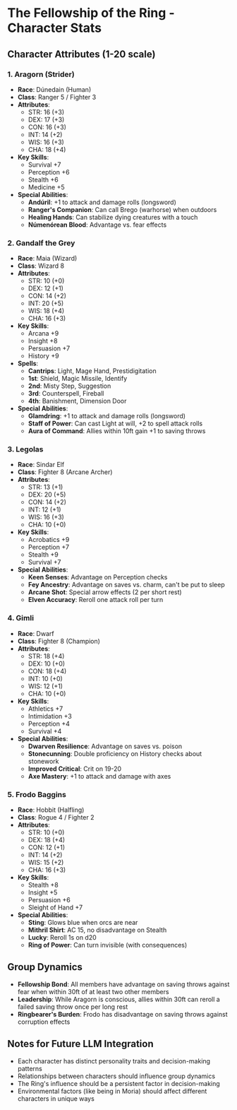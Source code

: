 # The Fellowship of the Ring - Character Stats

## Character Attributes (1-20 scale)

### 1. Aragorn (Strider)
- **Race**: Dúnedain (Human)
- **Class**: Ranger 5 / Fighter 3
- **Attributes**:
  - STR: 16 (+3)
  - DEX: 17 (+3)
  - CON: 16 (+3)
  - INT: 14 (+2)
  - WIS: 16 (+3)
  - CHA: 18 (+4)
- **Key Skills**:
  - Survival +7
  - Perception +6
  - Stealth +6
  - Medicine +5
- **Special Abilities**:
  - **Andúril**: +1 to attack and damage rolls (longsword)
  - **Ranger's Companion**: Can call Brego (warhorse) when outdoors
  - **Healing Hands**: Can stabilize dying creatures with a touch
  - **Númenórean Blood**: Advantage vs. fear effects

### 2. Gandalf the Grey
- **Race**: Maia (Wizard)
- **Class**: Wizard 8
- **Attributes**:
  - STR: 10 (+0)
  - DEX: 12 (+1)
  - CON: 14 (+2)
  - INT: 20 (+5)
  - WIS: 18 (+4)
  - CHA: 16 (+3)
- **Key Skills**:
  - Arcana +9
  - Insight +8
  - Persuasion +7
  - History +9
- **Spells**:
  - **Cantrips**: Light, Mage Hand, Prestidigitation
  - **1st**: Shield, Magic Missile, Identify
  - **2nd**: Misty Step, Suggestion
  - **3rd**: Counterspell, Fireball
  - **4th**: Banishment, Dimension Door
- **Special Abilities**:
  - **Glamdring**: +1 to attack and damage rolls (longsword)
  - **Staff of Power**: Can cast Light at will, +2 to spell attack rolls
  - **Aura of Command**: Allies within 10ft gain +1 to saving throws

### 3. Legolas
- **Race**: Sindar Elf
- **Class**: Fighter 8 (Arcane Archer)
- **Attributes**:
  - STR: 13 (+1)
  - DEX: 20 (+5)
  - CON: 14 (+2)
  - INT: 12 (+1)
  - WIS: 16 (+3)
  - CHA: 10 (+0)
- **Key Skills**:
  - Acrobatics +9
  - Perception +7
  - Stealth +9
  - Survival +7
- **Special Abilities**:
  - **Keen Senses**: Advantage on Perception checks
  - **Fey Ancestry**: Advantage on saves vs. charm, can't be put to sleep
  - **Arcane Shot**: Special arrow effects (2 per short rest)
  - **Elven Accuracy**: Reroll one attack roll per turn

### 4. Gimli
- **Race**: Dwarf
- **Class**: Fighter 8 (Champion)
- **Attributes**:
  - STR: 18 (+4)
  - DEX: 10 (+0)
  - CON: 18 (+4)
  - INT: 10 (+0)
  - WIS: 12 (+1)
  - CHA: 10 (+0)
- **Key Skills**:
  - Athletics +7
  - Intimidation +3
  - Perception +4
  - Survival +4
- **Special Abilities**:
  - **Dwarven Resilience**: Advantage on saves vs. poison
  - **Stonecunning**: Double proficiency on History checks about stonework
  - **Improved Critical**: Crit on 19-20
  - **Axe Mastery**: +1 to attack and damage with axes

### 5. Frodo Baggins
- **Race**: Hobbit (Halfling)
- **Class**: Rogue 4 / Fighter 2
- **Attributes**:
  - STR: 10 (+0)
  - DEX: 18 (+4)
  - CON: 12 (+1)
  - INT: 14 (+2)
  - WIS: 15 (+2)
  - CHA: 16 (+3)
- **Key Skills**:
  - Stealth +8
  - Insight +5
  - Persuasion +6
  - Sleight of Hand +7
- **Special Abilities**:
  - **Sting**: Glows blue when orcs are near
  - **Mithril Shirt**: AC 15, no disadvantage on Stealth
  - **Lucky**: Reroll 1s on d20
  - **Ring of Power**: Can turn invisible (with consequences)

## Group Dynamics
- **Fellowship Bond**: All members have advantage on saving throws against fear when within 30ft of at least two other members
- **Leadership**: While Aragorn is conscious, allies within 30ft can reroll a failed saving throw once per long rest
- **Ringbearer's Burden**: Frodo has disadvantage on saving throws against corruption effects

## Notes for Future LLM Integration
- Each character has distinct personality traits and decision-making patterns
- Relationships between characters should influence group dynamics
- The Ring's influence should be a persistent factor in decision-making
- Environmental factors (like being in Moria) should affect different characters in unique ways
